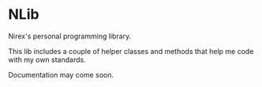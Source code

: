 # NLib

Nirex's personal programming library.

This lib includes a couple of helper classes and methods that help me code with my own standards.

Documentation may come soon.
